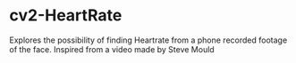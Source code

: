 # cv2-HeartRate
Explores the possibility of finding Heartrate from a phone recorded footage of the face. Inspired from a video made by Steve Mould
